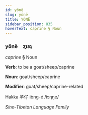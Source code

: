 ```yaml
---
id: yönë
slug: yönë
title: YÖNË
sidebar_position: 835
hoverText: caprine § Noun
---
```


### yönë&emsp;<span kind="abugida">ɀıƨʇ</span>

*caprine* **§** Noun

**Verb**: to be a goat/sheep/caprine

**Noun**: goat/sheep/caprine

**Modifier**: goat/sheep/caprine-related

Hakka 羊仔 iòng-é /iɔŋŋe/

*Sino-Tibetan Language Family*